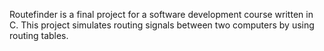 Routefinder is a final project for a software development course written in C.
This project simulates routing signals between two computers by using routing tables.
